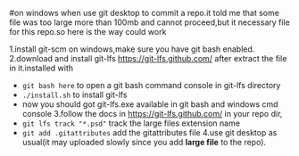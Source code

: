 #on windows
when use git desktop to commit a repo.it told me that some file was too large more than 100mb and cannot proceed,but it necessary file for this repo.so here is the way could work

1.install git-scm on windows,make sure you have git bash enabled.
2.download and install git-lfs
https://git-lfs.github.com/
after extract the file in it.installed with 
- ``git bash here`` to open a git bash command console in git-lfs directory
- ``./install.sh`` to install git-lfs
- now you should got git-lfs.exe available in git bash and windows cmd console 
3.follow the docs in https://git-lfs.github.com/
in your repo dir,
- ``git lfs track "*.psd"`` track the large files extension name
-  ``git add .gitattributes`` add the gitattributes file
4.use git desktop as usual(it may uploaded slowly since you add **large file** to the repo).
